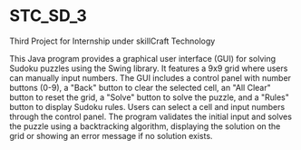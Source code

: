 # STC_SD_3
Third Project for Internship under skillCraft Technology


This Java program provides a graphical user interface (GUI) for solving Sudoku puzzles using the Swing library. 
It features a 9x9 grid where users can manually input numbers. 
The GUI includes a control panel with number buttons (0-9), a "Back" button to clear the selected cell, an "All Clear" button to reset the grid, a "Solve" button to solve the puzzle, and a "Rules" button to display Sudoku rules. 
Users can select a cell and input numbers through the control panel.
The program validates the initial input and solves the puzzle using a backtracking algorithm, 
displaying the solution on the grid or showing an error message if no solution exists.
